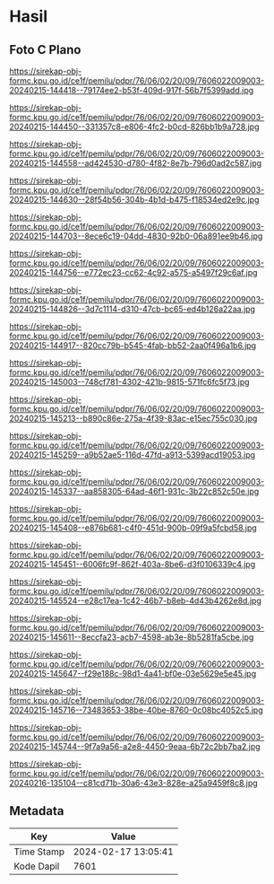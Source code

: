 # Hasil

## Foto C Plano

https://sirekap-obj-formc.kpu.go.id/ce1f/pemilu/pdpr/76/06/02/20/09/7606022009003-20240215-144418--79174ee2-b53f-409d-917f-56b7f5399add.jpg

https://sirekap-obj-formc.kpu.go.id/ce1f/pemilu/pdpr/76/06/02/20/09/7606022009003-20240215-144450--331357c8-e806-4fc2-b0cd-826bb1b9a728.jpg

https://sirekap-obj-formc.kpu.go.id/ce1f/pemilu/pdpr/76/06/02/20/09/7606022009003-20240215-144558--ad424530-d780-4f82-8e7b-796d0ad2c587.jpg

https://sirekap-obj-formc.kpu.go.id/ce1f/pemilu/pdpr/76/06/02/20/09/7606022009003-20240215-144630--28f54b56-304b-4b1d-b475-f18534ed2e9c.jpg

https://sirekap-obj-formc.kpu.go.id/ce1f/pemilu/pdpr/76/06/02/20/09/7606022009003-20240215-144703--8ece6c19-04dd-4830-92b0-06a891ee9b46.jpg

https://sirekap-obj-formc.kpu.go.id/ce1f/pemilu/pdpr/76/06/02/20/09/7606022009003-20240215-144756--e772ec23-cc62-4c92-a575-a5497f29c6af.jpg

https://sirekap-obj-formc.kpu.go.id/ce1f/pemilu/pdpr/76/06/02/20/09/7606022009003-20240215-144826--3d7c1114-d310-47cb-bc65-ed4b126a22aa.jpg

https://sirekap-obj-formc.kpu.go.id/ce1f/pemilu/pdpr/76/06/02/20/09/7606022009003-20240215-144917--820cc79b-b545-4fab-bb52-2aa0f496a1b6.jpg

https://sirekap-obj-formc.kpu.go.id/ce1f/pemilu/pdpr/76/06/02/20/09/7606022009003-20240215-145003--748cf781-4302-421b-9815-571fc6fc5f73.jpg

https://sirekap-obj-formc.kpu.go.id/ce1f/pemilu/pdpr/76/06/02/20/09/7606022009003-20240215-145213--b890c86e-275a-4f39-83ac-e15ec755c030.jpg

https://sirekap-obj-formc.kpu.go.id/ce1f/pemilu/pdpr/76/06/02/20/09/7606022009003-20240215-145259--a9b52ae5-116d-47fd-a913-5399acd19053.jpg

https://sirekap-obj-formc.kpu.go.id/ce1f/pemilu/pdpr/76/06/02/20/09/7606022009003-20240215-145337--aa858305-64ad-46f1-931c-3b22c852c50e.jpg

https://sirekap-obj-formc.kpu.go.id/ce1f/pemilu/pdpr/76/06/02/20/09/7606022009003-20240215-145408--e876b681-c4f0-451d-900b-09f9a5fcbd58.jpg

https://sirekap-obj-formc.kpu.go.id/ce1f/pemilu/pdpr/76/06/02/20/09/7606022009003-20240215-145451--6006fc9f-862f-403a-8be6-d3f0106339c4.jpg

https://sirekap-obj-formc.kpu.go.id/ce1f/pemilu/pdpr/76/06/02/20/09/7606022009003-20240215-145524--e28c17ea-1c42-46b7-b8eb-4d43b4262e8d.jpg

https://sirekap-obj-formc.kpu.go.id/ce1f/pemilu/pdpr/76/06/02/20/09/7606022009003-20240215-145611--8eccfa23-acb7-4598-ab3e-8b5281fa5cbe.jpg

https://sirekap-obj-formc.kpu.go.id/ce1f/pemilu/pdpr/76/06/02/20/09/7606022009003-20240215-145647--f29e188c-98d1-4a41-bf0e-03e5629e5e45.jpg

https://sirekap-obj-formc.kpu.go.id/ce1f/pemilu/pdpr/76/06/02/20/09/7606022009003-20240215-145716--73483653-38be-40be-8760-0c08bc4052c5.jpg

https://sirekap-obj-formc.kpu.go.id/ce1f/pemilu/pdpr/76/06/02/20/09/7606022009003-20240215-145744--9f7a9a56-a2e8-4450-9eaa-6b72c2bb7ba2.jpg

https://sirekap-obj-formc.kpu.go.id/ce1f/pemilu/pdpr/76/06/02/20/09/7606022009003-20240216-135104--c81cd71b-30a6-43e3-828e-a25a9459f8c8.jpg


## Metadata

| Key        | Value               |
| ---------- | ------------------- |
| Time Stamp | 2024-02-17 13:05:41 |
| Kode Dapil | 7601                |



